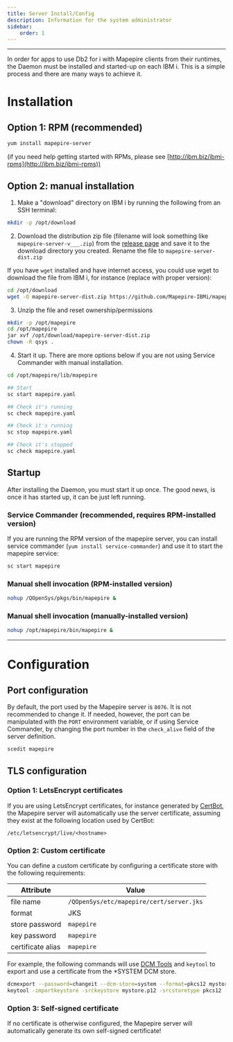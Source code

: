 ```yaml
---
title: Server Install/Config
description: Information for the system administrator
sidebar:
    order: 1
---
```


----
In order for apps to use Db2 for i with Mapepire clients from their runtimes, the Daemon must be installed and started-up on each IBM i. This is a simple process and there are many ways to achieve it.

# Installation

## Option 1: RPM (recommended)

```sh
yum install mapepire-server
```

(if you need help getting started with RPMs, please see [http://ibm.biz/ibmi-rpms](http://ibm.biz/ibmi-rpms))


## Option 2: manual installation

1. Make a "download" directory on IBM i by running the following from an SSH terminal:

```sh
mkdir -p /opt/download
```

2. Download the distribution zip file (filename will look something like `mapepire-server-v___.zip`) from the [release page](https://github.com/Mapepire-IBMi/mapepire-server/releases/) and save it to the download directory you created. Rename the file to `mapepire-server-dist.zip`

If you have `wget` installed and have internet access, you could use wget to download the file from IBM i, for instance (replace with proper version): 

```sh
cd /opt/download
wget -O mapepire-server-dist.zip https://github.com/Mapepire-IBMi/mapepire-server/releases/download/v2.0.5/mapepire-server-2.0.5.zip
```

3. Unzip the file and reset ownership/permissions

```sh
mkdir -p /opt/mapepire
cd /opt/mapepire
jar xvf /opt/download/mapepire-server-dist.zip
chown -R qsys .
```

4. Start it up. There are more options below if you are not using Service Commander with manual installation.

```sh
cd /opt/mapepire/lib/mapepire

## Start
sc start mapepire.yaml

## Check it's running
sc check mapepire.yaml

## Check it's running
sc stop mapepire.yaml

## Check it's stopped
sc check mapepire.yaml
```

## Startup

After installing the Daemon, you must start it up once. The good news, is once it has started up, it can be just left running.

### Service Commander (recommended, requires RPM-installed version)

If you are running the RPM version of the mapepire server, you can install service commander (`yum install service-commander`) and use it to start the mapepire service:

```sh
sc start mapepire
```

### Manual shell invocation (RPM-installed version)

```sh
nohup /QOpenSys/pkgs/bin/mapepire &
```


### Manual shell invocation (manually-installed version)

```sh
nohup /opt/mapepire/bin/mapepire &
```

----
# Configuration

## Port configuration

By default, the port used by the Mapepire server is `8076`. It is not recommended to change it. If needed, however, the port can be 
manipulated with the `PORT` environment variable, or if using Service Commander, by changing the port number in the `check_alive` field
of the server definition. 

```sh
scedit mapepire
```

## TLS configuration

### Option 1: LetsEncrypt certificates

If you are using LetsEncrypt certificates, for instance generated by [CertBot](https://ibmi-oss-docs.readthedocs.io/en/latest/certbot.html), the Mapepire server will automatically use the server certificate, assuming they exist at the following location used by CertBot:

```
/etc/letsencrypt/live/<hostname>
```

### Option 2: Custom certificate

You can define a custom certificate by configuring a certificate store with the following requirements:

| Attribute         | Value                                    |
| ----------------- | ---------------------------------------- |
| file name         | `/QOpenSys/etc/mapepire/cert/server.jks` |
| format            | JKS                                      |
| store password    | `mapepire`                               |
| key password      | `mapepire`                               |
| certificate alias | `mapepire`                               |

For example, the following commands will use [DCM Tools](https://github.com/ThePrez/DCM-tools/) and `keytool` to export and use a certificate
from the *SYSTEM DCM store.

```sh
dcmexport --password=changeit --dcm-store=system --format=pkcs12 mystore.p12
keytool -importkeystore -srckeystore mystore.p12 -srcstoretype pkcs12 -srcstorepass changeit -srcalias "mydcmalias" -destkeystore /QOpenSys/etc/mapepire/cert/server.jks -deststoretype JKS -deststorepass mapepire -destkeypass mapepire -destalias mapepire
```

### Option 3: Self-signed certificate

If no certificate is otherwise configured, the Mapepire server will automatically generate its own self-signed certificate!